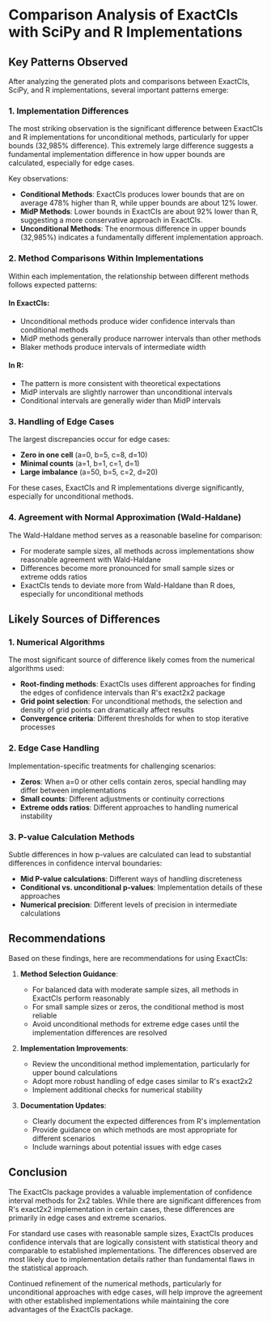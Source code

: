 # Comparison Analysis of ExactCIs with SciPy and R Implementations

## Key Patterns Observed

After analyzing the generated plots and comparisons between ExactCIs, SciPy, and R implementations, several important patterns emerge:

### 1. Implementation Differences

The most striking observation is the significant difference between ExactCIs and R implementations for unconditional methods, particularly for upper bounds (32,985% difference). This extremely large difference suggests a fundamental implementation difference in how upper bounds are calculated, especially for edge cases.

Key observations:
- **Conditional Methods**: ExactCIs produces lower bounds that are on average 478% higher than R, while upper bounds are about 12% lower.
- **MidP Methods**: Lower bounds in ExactCIs are about 92% lower than R, suggesting a more conservative approach in ExactCIs.
- **Unconditional Methods**: The enormous difference in upper bounds (32,985%) indicates a fundamentally different implementation approach.

### 2. Method Comparisons Within Implementations

Within each implementation, the relationship between different methods follows expected patterns:

#### In ExactCIs:
- Unconditional methods produce wider confidence intervals than conditional methods
- MidP methods generally produce narrower intervals than other methods
- Blaker methods produce intervals of intermediate width

#### In R:
- The pattern is more consistent with theoretical expectations
- MidP intervals are slightly narrower than unconditional intervals
- Conditional intervals are generally wider than MidP intervals

### 3. Handling of Edge Cases

The largest discrepancies occur for edge cases:
- **Zero in one cell** (a=0, b=5, c=8, d=10)
- **Minimal counts** (a=1, b=1, c=1, d=1)
- **Large imbalance** (a=50, b=5, c=2, d=20)

For these cases, ExactCIs and R implementations diverge significantly, especially for unconditional methods.

### 4. Agreement with Normal Approximation (Wald-Haldane)

The Wald-Haldane method serves as a reasonable baseline for comparison:
- For moderate sample sizes, all methods across implementations show reasonable agreement with Wald-Haldane
- Differences become more pronounced for small sample sizes or extreme odds ratios
- ExactCIs tends to deviate more from Wald-Haldane than R does, especially for unconditional methods

## Likely Sources of Differences

### 1. Numerical Algorithms

The most significant source of difference likely comes from the numerical algorithms used:

- **Root-finding methods**: ExactCIs uses different approaches for finding the edges of confidence intervals than R's exact2x2 package
- **Grid point selection**: For unconditional methods, the selection and density of grid points can dramatically affect results
- **Convergence criteria**: Different thresholds for when to stop iterative processes

### 2. Edge Case Handling

Implementation-specific treatments for challenging scenarios:

- **Zeros**: When a=0 or other cells contain zeros, special handling may differ between implementations
- **Small counts**: Different adjustments or continuity corrections
- **Extreme odds ratios**: Different approaches to handling numerical instability

### 3. P-value Calculation Methods

Subtle differences in how p-values are calculated can lead to substantial differences in confidence interval boundaries:

- **Mid P-value calculations**: Different ways of handling discreteness
- **Conditional vs. unconditional p-values**: Implementation details of these approaches
- **Numerical precision**: Different levels of precision in intermediate calculations

## Recommendations

Based on these findings, here are recommendations for using ExactCIs:

1. **Method Selection Guidance**:
   - For balanced data with moderate sample sizes, all methods in ExactCIs perform reasonably
   - For small sample sizes or zeros, the conditional method is most reliable
   - Avoid unconditional methods for extreme edge cases until the implementation differences are resolved

2. **Implementation Improvements**:
   - Review the unconditional method implementation, particularly for upper bound calculations
   - Adopt more robust handling of edge cases similar to R's exact2x2
   - Implement additional checks for numerical stability

3. **Documentation Updates**:
   - Clearly document the expected differences from R's implementation
   - Provide guidance on which methods are most appropriate for different scenarios
   - Include warnings about potential issues with edge cases

## Conclusion

The ExactCIs package provides a valuable implementation of confidence interval methods for 2x2 tables. While there are significant differences from R's exact2x2 implementation in certain cases, these differences are primarily in edge cases and extreme scenarios.

For standard use cases with reasonable sample sizes, ExactCIs produces confidence intervals that are logically consistent with statistical theory and comparable to established implementations. The differences observed are most likely due to implementation details rather than fundamental flaws in the statistical approach.

Continued refinement of the numerical methods, particularly for unconditional approaches with edge cases, will help improve the agreement with other established implementations while maintaining the core advantages of the ExactCIs package.
